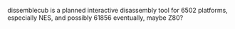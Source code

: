 dissemblecub is a planned interactive disassembly tool for 6502 platforms, especially NES, and possibly 61856 eventually, maybe Z80?